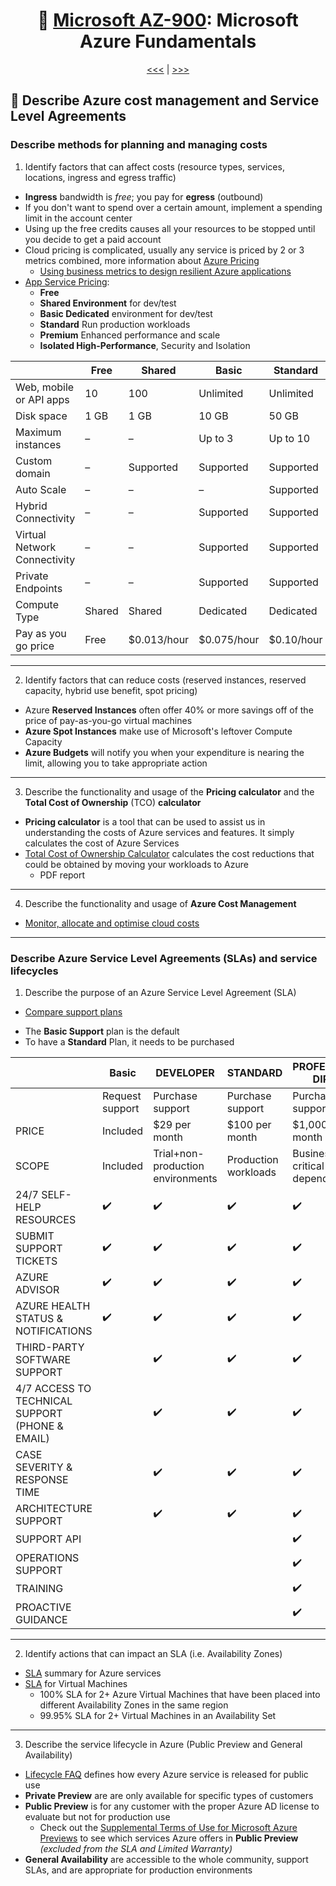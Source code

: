 <div align="center">
      
# 🧱 [Microsoft AZ-900](az-900-index.md): Microsoft Azure Fundamentals
      
[<<<](az-900-part5.md) | [>>>](az-900-part1.md)
      
</div>


## 🤑 Describe **Azure cost management** and **Service Level Agreements**

### Describe methods for planning and managing costs
1. Identify factors that can affect costs (resource types, services, locations, ingress and egress traffic)
+ **Ingress** bandwidth is _free_; you pay for **egress** (outbound)
+ If you don't want to spend over a certain amount, implement a spending limit in the account center
+ Using up the free credits causes all your resources to be stopped until you decide to get a paid account
+ Cloud pricing is complicated, usually any service is priced by 2 or 3 metrics combined, more information about [Azure Pricing](https://azure.microsoft.com/en-in/pricing/#product-pricing)
  + [Using business metrics to design resilient Azure applications](https://learn.microsoft.com/en-us/azure/architecture/framework/resiliency/business-metrics#understand-service-levelagreements)
+ [App Service Pricing](https://azure.microsoft.com/en-in/pricing/details/app-service/windows/):
    - **Free**
    - **Shared Environment** for dev/test
    - **Basic Dedicated** environment for dev/test
    - **Standard** Run production workloads
    - **Premium** Enhanced performance and scale
    - **Isolated High-Performance**, Security and Isolation


|                              | Free   | Shared      | Basic       | Standard   | Premium    | Isolated   |
|------------------------------|--------|-------------|-------------|------------|------------|------------|
| Web, mobile or API apps      | 10     | 100         | Unlimited   | Unlimited  | Unlimited  | Unlimited  |
| Disk space                   | 1 GB   | 1 GB        | 10 GB       | 50 GB      | 250 GB     | 1 TB       |
| Maximum instances            | –      | –           | Up to 3     | Up to 10   | Up to 30   | Up to 100  |
| Custom domain                | –      | Supported   | Supported   | Supported  | Supported  | Supported  |
| Auto Scale                   | –      | –           | –           | Supported  | Supported  | Supported  |
| Hybrid Connectivity          | –      | –           | Supported   | Supported  | Supported  | Supported  |
| Virtual Network Connectivity | –      | –           | Supported   | Supported  | Supported  | Supported  |
| Private Endpoints            | –      | –           | Supported   | Supported  | Supported  | Supported  |
| Compute Type                 | Shared | Shared      | Dedicated   | Dedicated  | Dedicated  | Isolated   |
| Pay as you go price          | Free   | $0.013/hour | $0.075/hour | $0.10/hour | $0.20/hour | $0.40/hour |


- - -

2. Identify factors that can reduce costs (reserved instances, reserved capacity, hybrid use benefit, spot pricing)
+ Azure **Reserved Instances** often offer 40% or more savings off of the price of pay-as-you-go virtual machines
+ **Azure Spot Instances** make use of Microsoft's leftover Compute Capacity
+ **Azure Budgets** will notify you when your expenditure is nearing the limit, allowing you to take appropriate action



- - -

3. Describe the functionality and usage of the **Pricing calculator** and the **Total Cost of Ownership** (TCO) **calculator**
+ **Pricing calculator** is a tool that can be used to assist us in understanding the
costs of Azure services and features. It simply calculates the cost of Azure Services
+ [Total Cost of Ownership Calculator](https://azure.microsoft.com/en-in/pricing/tco/calculator/) calculates the cost reductions that could be obtained by moving your workloads to Azure
  - PDF report


- - -

4. Describe the functionality and usage of **Azure Cost Management**
+ [Monitor, allocate and optimise cloud costs](https://learn.microsoft.com/en-us/training/modules/analyze-costs-create-budgets-azure-cost-management/?WT.mc_id=AZ-MVP-5003556)

- - -

### Describe Azure Service Level Agreements (SLAs) and service lifecycles
1. Describe the purpose of an Azure Service Level Agreement (SLA)
- [Compare support plans](https://azure.microsoft.com/en-us/support/plans/)
+ The **Basic Support** plan is the default
+ To have a **Standard** Plan, it needs to be purchased

      
|                                                  | **Basic**       | **DEVELOPER**                     | **STANDARD**          | **PROFESSIONAL DIRECT**      |
|--------------------------------------------------|-----------------|-----------------------------------|-----------------------|------------------------------|
|                                                  | Request support | Purchase support                  | Purchase support      | Purchase support             |
| PRICE                                            | Included        | $29 per month	               | $100 per month        | $1,000 per month             |
| SCOPE                                            | Included        | Trial+non-production environments | Production workloads  | Business-critical dependence |
| 24/7 SELF-HELP RESOURCES                         | ✔️             | ✔️                                | ✔️                    | ✔️                          |
| SUBMIT SUPPORT TICKETS                           | ✔️             | ✔️                                | ✔️                    | ✔️                          |
| AZURE ADVISOR                                    | ✔️             | ✔️                                | ✔️                    | ✔️                          |
| AZURE HEALTH STATUS & NOTIFICATIONS              | ✔️             | ✔️                                | ✔️                    | ✔️                          |
| THIRD-PARTY SOFTWARE SUPPORT                     |                | ✔️                                | ✔️                    | ✔️                          |
| 4/7 ACCESS TO TECHNICAL SUPPORT (PHONE & EMAIL)  |                | ✔️                                | ✔️                    | ✔️                          |
| CASE SEVERITY & RESPONSE TIME                    |                | ✔️                                | ✔️                    | ✔️                          |
| ARCHITECTURE SUPPORT                             |                | ✔️                                | ✔️                    | ✔️                          |
| SUPPORT API                                      |                |                                    |                       | ✔️                          |
| OPERATIONS SUPPORT                               |                |                                    |                       | ✔️                          |
| TRAINING                                         |                |                                    |                       | ✔️                          |
| PROACTIVE GUIDANCE                               |                |                                    |                       | ✔️                          |




- - -

2. Identify actions that can impact an SLA (i.e. Availability Zones)
+ [SLA](https://azure.microsoft.com/en-gb/support/legal/sla/summary/) summary for Azure services
+ [SLA](https://azure.microsoft.com/en-us/support/legal/sla/virtual-machines/v1_9/) for Virtual Machines
  - 100% SLA for 2+ Azure Virtual Machines that have been placed into different Availability Zones in the same region
  - 99.95% SLA for 2+ Virtual Machines in an Availability Set

- - -

3. Describe the service lifecycle in Azure (Public Preview and General Availability)
+ [Lifecycle FAQ](https://learn.microsoft.com/en-us/lifecycle/faq/azure?WT.mc_id=AZ-MVP-5003556) defines how every Azure service is released for public use
+ **Private Preview** are are only available for specific types of customers
+ **Public Preview** is for any customer with the proper Azure AD license to evaluate but not for production use
  + Check out the [Supplemental Terms of Use for Microsoft Azure Previews](https://azure.microsoft.com/en-us/support/legal/preview-supplemental-terms/) to see which services Azure offers in **Public Preview** _(excluded from the SLA and Limited Warranty)_
+ **General Availability** are accessible to the whole community, support SLAs, and are appropriate for production environments

